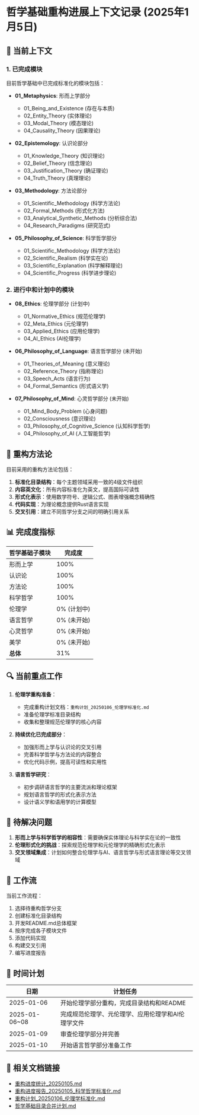 # 哲学基础重构进展上下文记录 (2025年1月5日)

## 📝 当前上下文

### 1. 已完成模块

目前哲学基础中已完成标准化的模块包括：

- **01_Metaphysics**: 形而上学部分
  - 01_Being_and_Existence (存在与本质)
  - 02_Entity_Theory (实体理论)
  - 03_Modal_Theory (模态理论)
  - 04_Causality_Theory (因果理论)

- **02_Epistemology**: 认识论部分
  - 01_Knowledge_Theory (知识理论)
  - 02_Belief_Theory (信念理论)
  - 03_Justification_Theory (确证理论)
  - 04_Truth_Theory (真理理论)

- **03_Methodology**: 方法论部分
  - 01_Scientific_Methodology (科学方法论)
  - 02_Formal_Methods (形式化方法)
  - 03_Analytical_Synthetic_Methods (分析综合法)
  - 04_Research_Paradigms (研究范式)

- **05_Philosophy_of_Science**: 科学哲学部分
  - 01_Scientific_Methodology (科学方法论)
  - 02_Scientific_Realism (科学实在论)
  - 03_Scientific_Explanation (科学解释理论)
  - 04_Scientific_Progress (科学进步理论)

### 2. 进行中和计划中的模块

- **08_Ethics**: 伦理学部分 (计划中)
  - 01_Normative_Ethics (规范伦理学)
  - 02_Meta_Ethics (元伦理学)
  - 03_Applied_Ethics (应用伦理学)
  - 04_AI_Ethics (AI伦理学)

- **06_Philosophy_of_Language**: 语言哲学部分 (未开始)
  - 01_Theories_of_Meaning (意义理论)
  - 02_Reference_Theory (指称理论)
  - 03_Speech_Acts (语言行为)
  - 04_Formal_Semantics (形式语义学)

- **07_Philosophy_of_Mind**: 心灵哲学部分 (未开始)
  - 01_Mind_Body_Problem (心身问题)
  - 02_Consciousness (意识理论)
  - 03_Philosophy_of_Cognitive_Science (认知科学哲学)
  - 04_Philosophy_of_AI (人工智能哲学)

## 🔄 重构方法论

目前采用的重构方法论包括：

1. **标准化目录结构**：每个主题领域采用一致的4级文件组织
2. **内容英文化**：所有内容标准化为英文，提高国际可读性
3. **形式化表示**：使用数学符号、逻辑公式、图表增强概念精确性
4. **代码实现**：为理论概念提供Rust语言实现
5. **交叉引用**：建立不同哲学分支之间的明确引用关系

## 📊 完成度指标

| 哲学基础子模块 | 完成度 |
|--------------|------|
| 形而上学 | 100% |
| 认识论 | 100% |
| 方法论 | 100% |
| 科学哲学 | 100% |
| 伦理学 | 0% (计划中) |
| 语言哲学 | 0% (未开始) |
| 心灵哲学 | 0% (未开始) |
| 美学 | 0% (未开始) |
| **总体** | 31% |

## 🔍 当前重点工作

1. **伦理学重构准备**：
   - 完成重构计划文档：`重构计划_20250106_伦理学标准化.md`
   - 准备伦理学标准目录结构
   - 收集和整理规范伦理学的核心内容

2. **持续优化已完成部分**：
   - 加强形而上学与认识论的交叉引用
   - 完善科学哲学与方法论的内容整合
   - 优化代码示例，提高可读性和实用性

3. **语言哲学研究**：
   - 初步调研语言哲学的主要流派和理论框架
   - 规划语言哲学的形式化表示方法
   - 设计语义学和语用学的计算模型

## 📝 待解决问题

1. **形而上学与科学哲学的相容性**：需要确保实体理论与科学实在论的一致性
2. **伦理形式化的挑战**：探索规范伦理学和元伦理学的精确形式化表示
3. **交叉领域集成**：计划如何整合伦理学与AI、语言哲学与形式语言理论等交叉领域

## 🔄 工作流

当前工作流程：

1. 选择待重构哲学分支
2. 创建标准化目录结构
3. 开发README.md总体框架
4. 按序完成各子模块文件
5. 添加代码实现
6. 构建交叉引用
7. 编写进度报告

## 📅 时间计划

| 日期 | 计划任务 |
|------|---------|
| 2025-01-06 | 开始伦理学部分重构，完成目录结构和README |
| 2025-01-06~08 | 完成规范伦理学、元伦理学、应用伦理学和AI伦理学文件 |
| 2025-01-09 | 审查伦理学部分并完善 |
| 2025-01-10 | 开始语言哲学部分准备工作 |

## 🔗 相关文档链接

- [重构进度统计_20250105.md](../重构进度统计_20250105.md)
- [重构进度报告_20250105_科学哲学标准化.md](../重构进度报告_20250105_科学哲学标准化.md)
- [重构计划_20250106_伦理学标准化.md](../重构计划_20250106_伦理学标准化.md)
- [哲学基础目录合并计划.md](./哲学基础目录合并计划.md) 